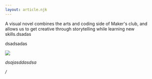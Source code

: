 ```yaml
---
layout: article.njk
---
```

A visual novel combines the arts and coding side of Maker's club, and allows us to get creative through storytelling while learning new skills.dsadas

dsadsadas

_![](/assets/FwT7nN_WIAA4Bo5.jpg)_

_dsajasddasdsa_

_/_